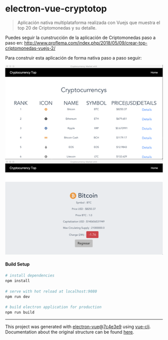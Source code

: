 # electron-vue-cryptotop

> Aplicación nativa multiplataforma realizada con Vuejs que muestra el top 20 de Criptomonedas y su detalle.

Puedes seguir la cunstrucción de la aplicación de Criptomonedas paso a paso en:
http://www.proflema.com/index.php/2018/05/09/crear-top-criptomonedas-vuejs-2/

Para construir esta aplicación de forma nativa paso a paso seguir:

![Preview](electroncryp.png "nativeinmac")
![Preview](electroncryp2.png "nativeinmac2")

#### Build Setup

``` bash
# install dependencies
npm install

# serve with hot reload at localhost:9080
npm run dev

# build electron application for production
npm run build


```

---

This project was generated with [electron-vue](https://github.com/SimulatedGREG/electron-vue)@[7c4e3e9](https://github.com/SimulatedGREG/electron-vue/tree/7c4e3e90a772bd4c27d2dd4790f61f09bae0fcef) using [vue-cli](https://github.com/vuejs/vue-cli). Documentation about the original structure can be found [here](https://simulatedgreg.gitbooks.io/electron-vue/content/index.html).
